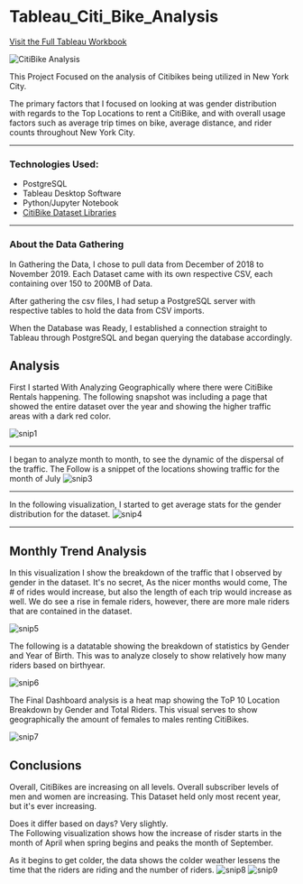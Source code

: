 # Tableau_Citi_Bike_Analysis
[Visit the Full Tableau Workbook](https://public.tableau.com/profile/elie2805#!/vizhome/CitiBikeAnalysis_Dec2018-Nov2019/Story1?publish=yes)

![CitiBike Analysis](images/citi-bike-station-bikes.jpg)

This Project Focused on the analysis of Citibikes being utilized in New York City.

The primary factors that I focused on looking at was gender distribution with regards to the Top Locations to rent a CitiBike, and with overall usage factors such as average trip times on bike, average distance, and rider counts throughout New York City.
<hr>

### Technologies Used:
*   PostgreSQL
*   Tableau Desktop Software
*   Python/Jupyter Notebook
*   [CitiBike Dataset Libraries](https://www.citibikenyc.com/system-data)

<hr>

### About the Data Gathering

In Gathering the Data, I chose to pull data from December of 2018 to November 2019.  Each Dataset came with its own respective CSV, each containing over 150 to 200MB of Data.

After gathering the csv files, I had setup a PostgreSQL server with respective tables to hold the data from CSV imports.

When the Database was Ready, I established a connection straight to Tableau through PostgreSQL and began querying the database accordingly.

##  Analysis

First I started With Analyzing Geographically where there were CitiBike Rentals happening.  The following snapshot was including a page that showed the entire dataset over the year and showing the higher traffic areas with a dark red color.

![snip1](images/snip1.png)


<hr>

I began to analyze month to month, to see the dynamic of the dispersal of the traffic.  The Follow is a snippet of the locations showing traffic for the month of July
![snip3](images/snip3.png)

<hr>

In the following visualization, I started to get average stats for the gender distribution for the dataset.
![snip4](images/snip4.png)

<hr>

## Monthly Trend Analysis

In this visualization I show the breakdown of the traffic that I observed by gender in the dataset.  It's no secret, As the nicer months would come, The # of rides would increase, but also the length of each trip would increase as well.  We do see a rise in female riders, however, there are more male riders that are contained in the dataset.

![snip5](images/snip5.png)

The following is a datatable showing the breakdown of statistics by Gender and Year of Birth.  This was to analyze closely to show relatively how many riders based on birthyear.

![snip6](images/snip6.png)

The Final Dashboard analysis is a heat map showing the ToP 10 Location Breakdown by Gender and Total Riders.  This visual serves to show geographically the amount of females to males renting CitiBikes.

![snip7](images/snip7.png)

##  Conclusions

Overall, CitiBikes are increasing on all levels.  Overall subscriber levels of men and women are increasing.  This Dataset held only most recent year, but it's ever increasing.

Does it differ based on days?  Very slightly.  
The Following visualization shows how the increase of risder starts in the month of April when spring begins and peaks the month of September.

As it begins to get colder, the data shows the colder weather lessens the time that the riders are riding and the number of riders.
![snip8](images/snip8.png)
![snip9](images/snip9.png)
